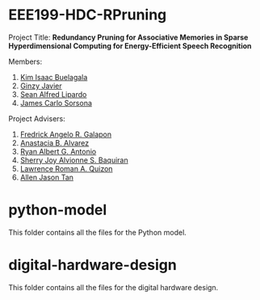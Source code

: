 # EEE199-HDC-RPruning

Project Title: **Redundancy Pruning for Associative Memories in Sparse Hyperdimensional Computing for Energy-Efficient Speech Recognition**

Members:
1. [Kim Isaac Buelagala](kim.buelagala@eee.upd.edu.ph)
2. [Ginzy Javier](ginzy.javier@eee.upd.edu.ph)
3. [Sean Alfred Lipardo](sean.lipardo@eee.upd.edu.ph)
4. [James Carlo Sorsona](james.sorsona@eee.upd.edu.ph)

Project Advisers:
1. [Fredrick Angelo R. Galapon](fredrick.galapon@eee.upd.edu.ph)
2. [Anastacia B. Alvarez](anastacia.alvarez@eee.upd.edu.ph)
3. [Ryan Albert G. Antonio](ryan.albert.antonio@eee.upd.edu.ph)
4. [Sherry Joy Alvionne S. Baquiran](alvionne.baquiran@eee.upd.edu.ph)
5. [Lawrence Roman A. Quizon](lawrence.quizon@eee.upd.edu.ph)
6. [Allen Jason Tan](allen.jason.tan@eee.upd.edu.ph)

# python-model
This folder contains all the files for the Python model.

# digital-hardware-design
This folder contains all the files for the digital hardware design.